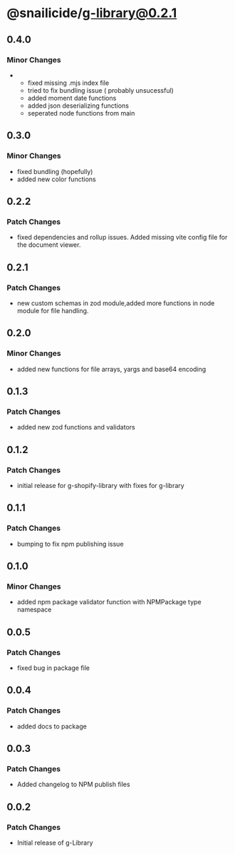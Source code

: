 # @snailicide/g-library@0.2.1

## 0.4.0

### Minor Changes

-   -   fixed missing .mjs index file
    -   tried to fix bundling issue ( probably unsucessful)
    -   added moment date functions
    -   added json deserializing functions
    -   seperated node functions from main

## 0.3.0

### Minor Changes

-   fixed bundling (hopefully)
-   added new color functions

## 0.2.2

### Patch Changes

-   fixed dependencies and rollup issues. Added missing vite config file for the document viewer.

## 0.2.1

### Patch Changes

-   new custom schemas in zod module,added more functions in node module for file handling.

## 0.2.0

### Minor Changes

-   added new functions for file arrays, yargs and base64 encoding

## 0.1.3

### Patch Changes

-   added new zod functions and validators

## 0.1.2

### Patch Changes

-   initial release for g-shopify-library with fixes for g-library

## 0.1.1

### Patch Changes

-   bumping to fix npm publishing issue

## 0.1.0

### Minor Changes

-   added npm package validator function with NPMPackage type namespace

## 0.0.5

### Patch Changes

-   fixed bug in package file

## 0.0.4

### Patch Changes

-   added docs to package

## 0.0.3

### Patch Changes

-   Added changelog to NPM publish files

## 0.0.2

### Patch Changes

-   Initial release of g-Library
